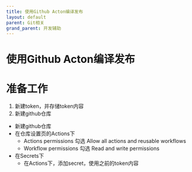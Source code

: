 ```yaml
---
title: 使用Github Acton编译发布
layout: default
parent: Git相关
grand_parent: 开发辅助
---
```


# 使用Github Acton编译发布
# 准备工作
1. 新建token，并存储token内容
2. 新建github仓库
- 新建github仓库
- 在仓库设置页的Actions下
  - Actions permissions 勾选 Allow all actions and reusable workflows
  - Workflow permissions 勾选 Read and write permissions
- 在Secrets下
  - 在Actions下，添加secret，使用之前的token内容

